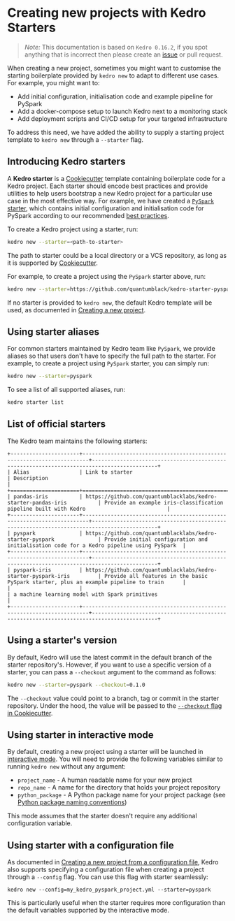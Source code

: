 # Creating new projects with Kedro Starters

> *Note:* This documentation is based on `Kedro 0.16.2`, if you spot anything that is incorrect then please create an [issue](https://github.com/quantumblacklabs/kedro/issues) or pull request.

When creating a new project, sometimes you might want to customise the starting boilerplate provided by `kedro new` to adapt to different use cases. For example, you might want to:

* Add initial configuration, initialisation code and example pipeline for PySpark
* Add a docker-compose setup to launch Kedro next to a monitoring stack
* Add deployment scripts and CI/CD setup for your targeted infrastructure

To address this need, we have added the ability to supply a starting project template to `kedro new` through a `--starter` flag.

## Introducing Kedro starters

A **Kedro starter** is a [Cookiecutter](https://cookiecutter.readthedocs.io/en/1.7.2/) template containing boilerplate code for a Kedro project. Each starter should encode best practices and provide utilities to help users bootstrap a new Kedro project for a particular use case in the most effective way. For example, we have created a [`PySpark` starter](https://github.com/quantumblack/kedro-starter-pyspark), which contains initial configuration and initialisation code for PySpark according to our recommended [best practices](../04_user_guide/09_pyspark.md).

To create a Kedro project using a starter, run:

```bash
kedro new --starter=<path-to-starter>
```
The path to starter could be a local directory or a VCS repository, as long as it is supported by [Cookiecutter](https://cookiecutter.readthedocs.io/en/1.7.2/usage.html).

For example, to create a project using the `PySpark` starter above, run:

```bash
kedro new --starter=https://github.com/quantumblack/kedro-starter-pyspark.git
```

If no starter is provided to `kedro new`, the default Kedro template will be used, as documented in [Creating a new project](./03_new_project.md).

## Using starter aliases

For common starters maintained by Kedro team like `PySpark`, we provide aliases so that users don't have to specify the full path to the starter. For example, to create a project using `PySpark` starter, you can simply run:

```bash
kedro new --starter=pyspark
```

To see a list of all supported aliases, run:

```bash
kedro starter list
```

## List of official starters

The Kedro team maintains the following starters:

```eval_rst
+----------------------+------------------------------------------------------------------------+-------------------------------------------------------------------------------------------+
| Alias                | Link to starter                                                        | Description                                                                               |
+======================+========================================================================+===========================================================================================+
| pandas-iris          | https://github.com/quantumblacklabs/kedro-starter-pandas-iris          | Provide an example iris-classification pipeline built with Kedro                          |
+----------------------+------------------------------------------------------------------------+-------------------------------------------------------------------------------------------+
| pyspark              | https://github.com/quantumblacklabs/kedro-starter-pyspark              | Provide initial configuration and initialisation code for a Kedro pipeline using PySpark  |
+----------------------+------------------------------------------------------------------------+-------------------------------------------------------------------------------------------+
| pyspark-iris         | https://github.com/quantumblacklabs/kedro-starter-pyspark-iris         | Provide all features in the basic PySpark starter, plus an example pipeline to train      |
|                      |                                                                        | a machine learning model with Spark primitives                                            |
+----------------------+------------------------------------------------------------------------+-------------------------------------------------------------------------------------------+
```

## Using a starter's version

By default, Kedro will use the latest commit in the default branch of the starter repository's. However, if you want to use a specific version of a starter, you can pass a `--checkout` argument to the command as follows:

```bash
kedro new --starter=pyspark --checkout=0.1.0
```

The `--checkout` value could point to a branch, tag or commit in the starter repository.
Under the hood, the value will be passed to the [`--checkout` flag in Cookiecutter](https://cookiecutter.readthedocs.io/en/1.7.2/usage.html#works-directly-with-git-and-hg-mercurial-repos-too).

## Using starter in interactive mode

By default, creating a new project using a starter will be launched in [interactive mode](./03_new_project.md#Create-a-new-project-interactively). You will need to provide the following variables similar to running `kedro new` without any argument:

* `project_name` - A human readable name for your new project
* `repo_name` - A name for the directory that holds your project repository
* `python_package` - A Python package name for your project package (see [Python package naming conventions](https://www.python.org/dev/peps/pep-0008/#package-and-module-names))

This mode assumes that the starter doesn't require any additional configuration variable.

## Using starter with a configuration file

As documented in [Creating a new project from a configuration file](./03_new_project.md#Create-a-new-project-from-a-configuration-file), Kedro also supports specifying a configuration file when creating a project through a `--config` flag. You can use this flag with starter seamlessly:

```console
kedro new --config=my_kedro_pyspark_project.yml --starter=pyspark
```

This is particularly useful when the starter requires more configuration than the default variables supported by the interactive mode.
